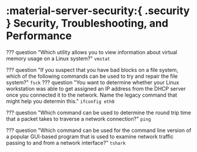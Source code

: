 # :material-server-security:{ .security } Security, Troubleshooting, and Performance

??? question "Which utility allows you to view information about virtual memory usage on a Linux system?"
        `vmstat`

??? question "If you suspect that you have bad blocks on a file system, which of the following commands can be used to try and repair the file system?"
        `fsck`
??? question "You want to determine whether your Linux workstation was able to get assigned an IP address from the DHCP server once you connected it to the network. Name the legacy command that might help you determin this."
        `ifconfig eth0`

??? question "Which command can be used to determine the round trip time that a packet takes to traverse a network connection?"
        `ping`

??? question "Which command can be used for the command line version of a popular GUI-based program that is used to examine network traffic passing to and from a network interface?"
        `tshark`
